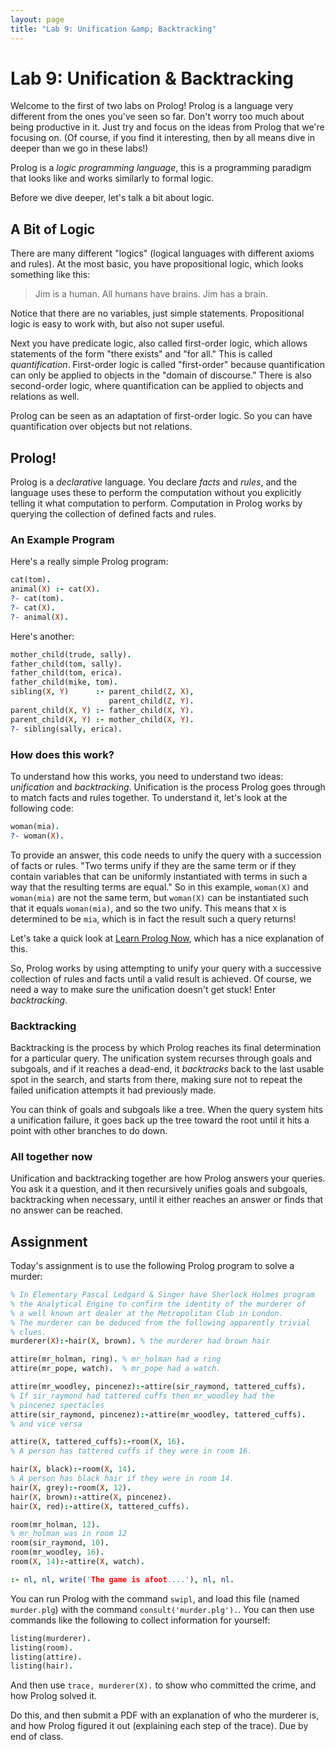 ```yaml
---
layout: page
title: "Lab 9: Unification &amp; Backtracking"
---
```


# Lab 9: Unification & Backtracking

Welcome to the first of two labs on Prolog! Prolog is a language very different from the ones you've seen so far. Don't worry too much about being productive in it. Just try and focus on the ideas from Prolog that we're focusing on. (Of course, if you find it interesting, then by all means dive in deeper than we go in these labs!)

Prolog is a _logic programming language_, this is a programming paradigm that looks like and works similarly to formal logic.

Before we dive deeper, let's talk a bit about logic.

## A Bit of Logic

There are many different "logics" (logical languages with different axioms and rules). At the most basic, you have propositional logic, which looks something like this:

> Jim is a human.
> All humans have brains.
> Jim has a brain.

Notice that there are no variables, just simple statements. Propositional logic is easy to work with, but also not super useful.

Next you have predicate logic, also called first-order logic, which allows statements of the form "there exists" and "for all." This is called _quantification_. First-order logic is called "first-order" because quantification can only be applied to objects in the "domain of discourse." There is also second-order logic, where quantification can be applied to objects and relations as well.

Prolog can be seen as an adaptation of first-order logic. So you can have quantification over objects but not relations.

## Prolog!

Prolog is a _declarative_ language. You declare _facts_ and _rules_, and the language uses these to perform the computation without you explicitly telling it what computation to perform. Computation in Prolog works by querying the collection of defined facts and rules.

### An Example Program

Here's a really simple Prolog program:

```prolog
cat(tom).
animal(X) :- cat(X).
?- cat(tom).
?- cat(X).
?- animal(X).
```

Here's another:

```prolog
mother_child(trude, sally).
father_child(tom, sally).
father_child(tom, erica).
father_child(mike, tom).
sibling(X, Y)      :- parent_child(Z, X),
                      parent_child(Z, Y).
parent_child(X, Y) :- father_child(X, Y).
parent_child(X, Y) :- mother_child(X, Y).
?- sibling(sally, erica).
```

### How does this work?

To understand how this works, you need to understand two ideas: _unification_ and _backtracking_. Unification is the process Prolog goes through to match facts and rules together. To understand it, let's look at the following code:

```prolog
woman(mia).
?- woman(X).
```

To provide an answer, this code needs to unify the query with a succession of facts or rules. "Two terms unify if they are the same term or if they contain variables that can be uniformly instantiated with terms in such a way that the resulting terms are equal." So in this example, `woman(X)` and `woman(mia)` are not the same term, but `woman(X)` can be instantiated such that it equals `woman(mia)`, and so the two unify. This means that `X` is determined to be `mia`, which is in fact the result such a query returns!

Let's take a quick look at [Learn Prolog Now](http://www.learnprolognow.org/lpnpage.php?pagetype=html&pageid=lpn-htmlse5), which has a nice explanation of this.

So, Prolog works by using attempting to unify your query with a successive collection of rules and facts until a valid result is achieved. Of course, we need a way to make sure the unification doesn't get stuck! Enter _backtracking_.

### Backtracking

Backtracking is the process by which Prolog reaches its final determination for a particular query. The unification system recurses through goals and subgoals, and if it reaches a dead-end, it _backtracks_ back to the last usable spot in the search, and starts from there, making sure not to repeat the failed unification attempts it had previously made.

You can think of goals and subgoals like a tree. When the query system hits a unification failure, it goes back up the tree toward the root until it hits a point with other branches to do down.

### All together now

Unification and backtracking together are how Prolog answers your queries. You ask it a question, and it then recursively unifies goals and subgoals, backtracking when necessary, until it either reaches an answer or finds that no answer can be reached.

## Assignment

Today's assignment is to use the following Prolog program to solve a murder:

```prolog
% In Elementary Pascal Ledgard & Singer have Sherlock Holmes program
% the Analytical Engine to confirm the identity of the murderer of
% a well known art dealer at the Metropolitan Club in London.
% The murderer can be deduced from the following apparently trivial
% clues.
murderer(X):-hair(X, brown). % the murderer had brown hair

attire(mr_holman, ring). % mr_holman had a ring
attire(mr_pope, watch).  % mr_pope had a watch.

attire(mr_woodley, pincenez):-attire(sir_raymond, tattered_cuffs).
% If sir_raymond had tattered cuffs then mr_woodley had the
% pincenez spectacles
attire(sir_raymond, pincenez):-attire(mr_woodley, tattered_cuffs).
% and vice versa

attire(X, tattered_cuffs):-room(X, 16).
% A person has tattered cuffs if they were in room 16.

hair(X, black):-room(X, 14).
% A person has black hair if they were in room 14.
hair(X, grey):-room(X, 12).
hair(X, brown):-attire(X, pincenez).
hair(X, red):-attire(X, tattered_cuffs).

room(mr_holman, 12).
% mr_holman was in room 12
room(sir_raymond, 10).
room(mr_woodley, 16).
room(X, 14):-attire(X, watch).

:- nl, nl, write('The game is afoot....'), nl, nl.
```

You can run Prolog with the command `swipl`, and load this file (named `murder.plg`) with the command `consult('murder.plg').`. You can then use commands like the following to collect information for yourself:

```prolog
listing(murderer).
listing(room).
listing(attire).
listing(hair).
```

And then use `trace, murderer(X).` to show who committed the crime, and how Prolog solved it.

Do this, and then submit a PDF with an explanation of who the murderer is, and how Prolog figured it out (explaining each step of the trace). Due by end of class.

